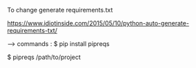 To change generate requirements.txt

https://www.idiotinside.com/2015/05/10/python-auto-generate-requirements-txt/

--> commands :
$ pip install pipreqs

$ pipreqs /path/to/project

